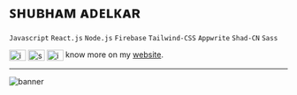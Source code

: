 
<h1>ꜱʜᴜʙʜᴀᴍ ᴀᴅᴇʟᴋᴀʀ</h1>

`Javascript` `React.js` `Node.js` `Firebase` 
`Tailwind-CSS` `Appwrite` `Shad-CN` `Sass`
<p align="left">
<a href="https://twitter.com/imbachhu" target="blank"><img align="center" src="https://raw.githubusercontent.com/rahuldkjain/github-profile-readme-generator/master/src/images/icons/Social/twitter.svg" alt="imbachhu" height="20" width="30"/></a>
<a href="https://linkedin.com/in/shubham-adelkar" target="blank"><img align="center" src="https://raw.githubusercontent.com/rahuldkjain/github-profile-readme-generator/master/src/images/icons/Social/linked-in-alt.svg" alt="shubham-adelkar" height="20" width="30" /></a>
<a href="https://instagram.com/imbachhu" target="blank"><img align="center" src="https://raw.githubusercontent.com/rahuldkjain/github-profile-readme-generator/master/src/images/icons/Social/instagram.svg" alt="imbachhu" height="20" width="30" /></a>
know more on my <a href="https://my-portfolio-pot4.onrender.com/" target="_blank">website</a>.</p>
<hr>

![banner](https://github.com/ShubhamAdelkar/ShubhamAdelkar/assets/117031893/0d977dd1-111e-4e61-8323-209746a88f0a)
